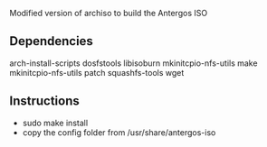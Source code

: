 Modified version of archiso to build the Antergos ISO

## Dependencies ##

arch-install-scripts
dosfstools
libisoburn
mkinitcpio-nfs-utils
make
mkinitcpio-nfs-utils
patch
squashfs-tools
wget

## Instructions ##

 - sudo make install
 - copy the config folder from /usr/share/antergos-iso
